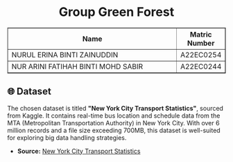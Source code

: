 <h1 align="center"> 
  Group Green Forest
  <br>
</h1>

<table border="solid">
  <tr>
    <th>Name</th>
    <th>Matric Number</th>
  </tr>
  <tr>
    <td width=80%>NURUL ERINA BINTI ZAINUDDIN</td>
    <td>A22EC0254</td>
  </tr>
  <tr>
    <td width=80%>NUR ARINI FATIHAH BINTI MOHD SABIR</td>
    <td>A22EC0244</td>
  </tr>
</table>
<!-- <br>
<br> -->

## 🌐 Dataset

The chosen dataset is titled **"New York City Transport Statistics"**, sourced from Kaggle. It contains real-time bus location and schedule data from the MTA (Metropolitan Transportation Authority) in New York City.
With over 6 million records and a file size exceeding 700MB, this dataset is well-suited for exploring big data handling strategies.

- **Source:** [New York City Transport Statistics](https://www.kaggle.com/datasets/stoney71/new-york-city-transport-statistics)




